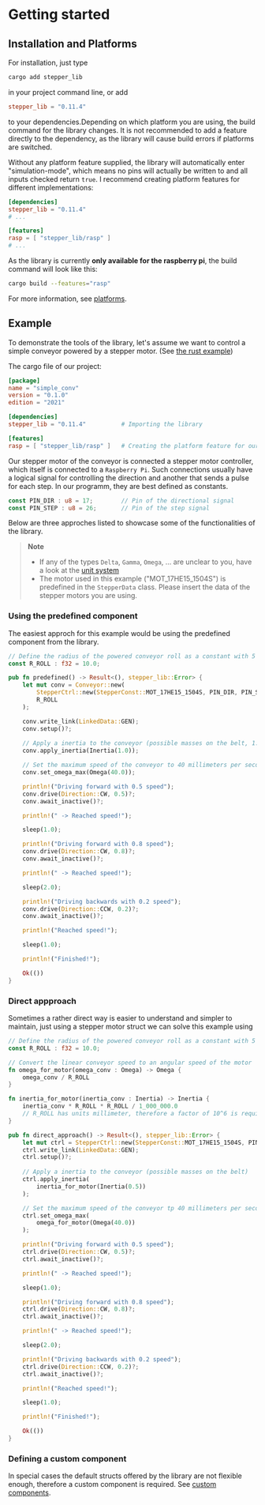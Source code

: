 # Getting started

## Installation and Platforms

For installation, just type

```sh
cargo add stepper_lib
```

in your project command line, or add

```toml
stepper_lib = "0.11.4"
```

to your dependencies.Depending on which platform you are using, the build command for the library changes. It is not recommended to add a feature directly to the dependency, as the library will cause build errors if platforms are switched. 

Without any platform feature supplied, the library will automatically enter "simulation-mode", which means no pins will actually be written to and all inputs checked return `true`. I recommend creating platform features for different implementations:

```toml
[dependencies]
stepper_lib = "0.11.4"
# ...

[features]
rasp = [ "stepper_lib/rasp" ]
# ... 
```

As the library is currently **only available for the raspberry pi**, the build command will look like this: 

```sh
cargo build --features="rasp"
```

For more information, see [platforms](./platforms.md).

## Example

To demonstrate the tools of the library, let's assume we want to control a simple conveyor powered by a stepper motor. (See [the rust example](../examples/simple_conv/src/main.rs))

The cargo file of our project:
```toml
[package]
name = "simple_conv"
version = "0.1.0"
edition = "2021"

[dependencies]
stepper_lib = "0.11.4"          # Importing the library

[features]
rasp = [ "stepper_lib/rasp" ]   # Creating the platform feature for our raspberry pi
```

Our stepper motor of the conveyor is connected a stepper motor controller, which itself is connected to a `Raspberry Pi`. Such connections usually have a logical signal for controlling the direction and another that sends a pulse for each step. In our programm, they are best defined as constants.

```rust
const PIN_DIR : u8 = 17;        // Pin of the directional signal
const PIN_STEP : u8 = 26;       // Pin of the step signal
```

Below are three approches listed to showcase some of the functionalities of the library. 

> **Note**
>
> - If any of the types `Delta`, `Gamma`, `Omega`, ... are unclear to you, have a look at the [unit system](./unit_system.md)
> - The motor used in this example ("MOT_17HE15_1504S") is predefined in the `StepperData` class. Please insert the data of the stepper motors you are using.

### Using the predefined component

The easiest approch for this example would be using the predefined component from the library.

```rust 
// Define the radius of the powered conveyor roll as a constant with 5 millimeters
const R_ROLL : f32 = 10.0;

pub fn predefined() -> Result<(), stepper_lib::Error> {
    let mut conv = Conveyor::new(
        StepperCtrl::new(StepperConst::MOT_17HE15_1504S, PIN_DIR, PIN_STEP),        // The stepper motor
        R_ROLL
    );

    conv.write_link(LinkedData::GEN);
    conv.setup()?;
    
    // Apply a inertia to the conveyor (possible masses on the belt, 1.0kg estimated)
    conv.apply_inertia(Inertia(1.0));

    // Set the maximum speed of the conveyor to 40 millimeters per second
    conv.set_omega_max(Omega(40.0));

    println!("Driving forward with 0.5 speed");
    conv.drive(Direction::CW, 0.5)?;
    conv.await_inactive()?;

    println!(" -> Reached speed!");

    sleep(1.0);

    println!("Driving forward with 0.8 speed");
    conv.drive(Direction::CW, 0.8)?;
    conv.await_inactive()?;

    println!(" -> Reached speed!");

    sleep(2.0);

    println!("Driving backwards with 0.2 speed");
    conv.drive(Direction::CCW, 0.2)?;
    conv.await_inactive()?;

    println!("Reached speed!");

    sleep(1.0);

    println!("Finished!");

    Ok(())
}
```

### Direct appproach

Sometimes a rather direct way is easier to understand and simpler to maintain, just using a stepper motor struct we can solve this example using

```rust
// Define the radius of the powered conveyor roll as a constant with 5 millimeters
const R_ROLL : f32 = 10.0;

// Convert the linear conveyor speed to an angular speed of the motor
fn omega_for_motor(omega_conv : Omega) -> Omega {
    omega_conv / R_ROLL
}

fn inertia_for_motor(inertia_conv : Inertia) -> Inertia {
    inertia_conv * R_ROLL * R_ROLL / 1_000_000.0      
    // R_ROLL has units millimeter, therefore a factor of 10^6 is required for conversion from kg to kgm^2
}

pub fn direct_approach() -> Result<(), stepper_lib::Error> {
    let mut ctrl = StepperCtrl::new(StepperConst::MOT_17HE15_1504S, PIN_DIR, PIN_STEP);
    ctrl.write_link(LinkedData::GEN);
    ctrl.setup()?;
    
    // Apply a inertia to the conveyor (possible masses on the belt)
    ctrl.apply_inertia(
        inertia_for_motor(Inertia(0.5))
    );

    // Set the maximum speed of the conveyor tp 40 millimeters per second
    ctrl.set_omega_max(
        omega_for_motor(Omega(40.0))
    );

    println!("Driving forward with 0.5 speed");
    ctrl.drive(Direction::CW, 0.5)?;
    ctrl.await_inactive()?;

    println!(" -> Reached speed!");

    sleep(1.0);

    println!("Driving forward with 0.8 speed");
    ctrl.drive(Direction::CW, 0.8)?;
    ctrl.await_inactive()?;

    println!(" -> Reached speed!");

    sleep(2.0);

    println!("Driving backwards with 0.2 speed");
    ctrl.drive(Direction::CCW, 0.2)?;
    ctrl.await_inactive()?;

    println!("Reached speed!");

    sleep(1.0);

    println!("Finished!");

    Ok(())
}
```


### Defining a custom component

In special cases the default structs offered by the library are not flexible enough, therefore a custom component is required. See [custom components](./components.md#custom-components). 